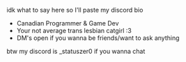 idk what to say here so I'll paste my discord bio

- Canadian Programmer & Game Dev
- Your not average trans lesbian catgirl :3
- DM's open if you wanna be friends/want to ask anything

btw my discord is _statuszer0 if you wanna chat
